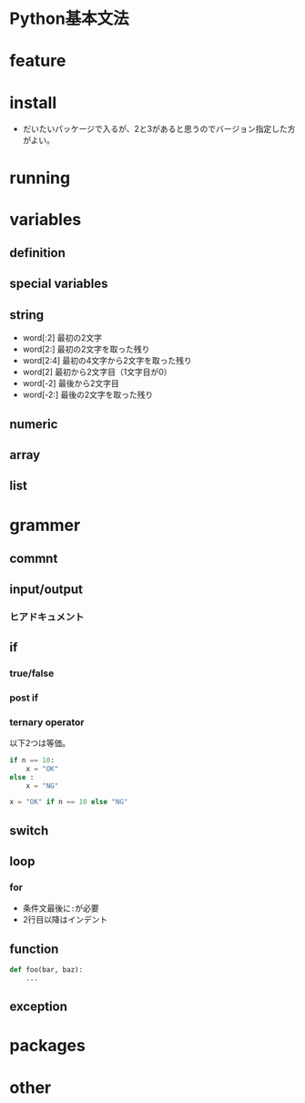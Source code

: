 Python基本文法
========

feature
========

install
========

* だいたいパッケージで入るが、2と3があると思うのでバージョン指定した方がよい。

running
========

variables
========

definition
----

special variables
----


string
----

* word[:2] 最初の2文字
* word[2:] 最初の2文字を取った残り
* word[2:4] 最初の4文字から2文字を取った残り
* word[2] 最初から2文字目（1文字目が0）
* word[-2] 最後から2文字目
* word[-2:] 最後の2文字を取った残り

numeric
----

array
----

list
----

grammer
========

commnt
----

input/output
----

### ヒアドキュメント


if
----

### true/false

### post if

### ternary operator

以下2つは等価。

```py
if n == 10:
    x = "OK"
else :
    x = "NG"
```
```py
x = "OK" if n == 10 else "NG"
```

switch
----

loop
----

### for

* 条件文最後に`:`が必要
* 2行目以降はインデント

function
----

```python
def foo(bar, baz):
    ...
```

exception
----

packages
========

other
========
